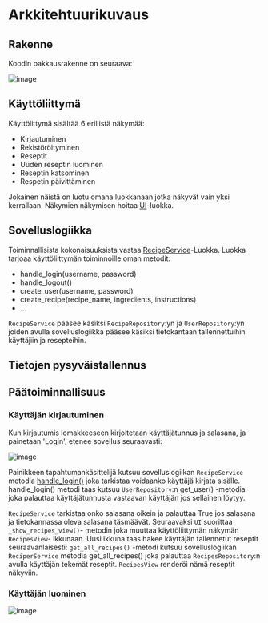# Arkkitehtuurikuvaus
## Rakenne
Koodin pakkausrakenne on seuraava:

![image](https://user-images.githubusercontent.com/67758940/115427008-baf5ac00-a209-11eb-8fc6-f46a9d6c6d9a.png)

## Käyttöliittymä
Käyttölittymä sisältää 6 erillistä näkymää:
- Kirjautuminen
- Rekistöröityminen
- Reseptit
- Uuden reseptin luominen
- Reseptin katsominen
- Respetin päivittäminen

Jokainen näistä on luotu omana luokkanaan jotka näkyvät vain yksi kerrallaan. Näkymien näkymisen hoitaa [UI](https://github.com/HorttanainenSami/ot-harjoitustyo/blob/master/src/ui/ui.py)-luokka.

## Sovelluslogiikka
Toiminnallisista kokonaisuuksista vastaa [RecipeService](https://github.com/HorttanainenSami/ot-harjoitustyo/blob/master/src/services/recipe_service.py)-Luokka. Luokka tarjoaa käyttöliittymän toiminnoille oman metodit:
- handle_login(username, password)
- handle_logout()
- create_user(username, password)
- create_recipe(recipe_name, ingredients, instructions)
- ...

```RecipeService``` pääsee käsiksi ```RecipeRepository```:yn ja ```UserRepository```:yn joiden avulla sovelluslogiikka pääsee käsiksi tietokantaan tallennettuihin käyttäjiin ja resepteihin. 

## Tietojen pysyväistallennus

## Päätoiminnallisuus
### Käyttäjän kirjautuminen
Kun kirjautumis lomakkeeseen kirjoitetaan käyttäjätunnus ja salasana, ja painetaan 'Login', etenee sovellus seuraavasti:

![image](https://user-images.githubusercontent.com/67758940/117028580-83f1c100-ad06-11eb-9517-cbe5f904c846.png)

Painikkeen tapahtumankäsittelijä kutsuu sovelluslogiikan ```RecipeService``` metodia [handle_login()](https://github.com/HorttanainenSami/ot-harjoitustyo/blob/f4e1f121bff317be0e7826529b05152227e3a96c/src/services/recipe_service.py#L30) joka tarkistaa voidaanko käyttäjä kirjata sisälle. handle_login() metodi taas kutsuu ```UserRepository```:n get_user() -metodia joka palauttaa käyttäjätunnusta vastaavan käyttäjän jos sellainen löytyy.

```RecipeService``` tarkistaa onko salasana oikein ja palauttaa True jos salasana ja tietokannassa oleva salasana täsmäävät. Seuraavaksi ```UI``` suorittaa ```_show_recipes_view()```- metodin joka muuttaa käyttöliittymän näkymän ```RecipesView```- ikkunaan. Uusi ikkuna taas hakee käyttäjän tallennetut reseptit seuraavanlaisesti: ```get_all_recipes()``` -metodi kutsuu sovelluslogiikan ```ReciperService``` metodia get_all_recipes() joka palauttaa ```RecipesRepository```:n avulla käyttäjän tekemät reseptit. ```RecipesView``` renderöi nämä reseptit näkyviin.

### Käyttäjän luominen
![image](https://user-images.githubusercontent.com/67758940/117031366-2dd24d00-ad09-11eb-9d25-0234a44895d8.png)
